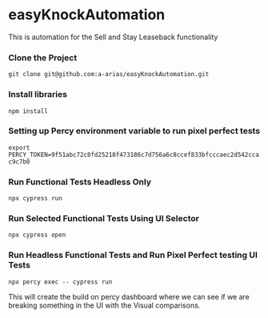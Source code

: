 # easyKnockAutomation
This is automation for the Sell and Stay Leaseback functionality

### Clone the Project
`git clone git@github.com:a-arias/easyKnockAutomation.git`

### Install libraries
`npm install`

### Setting up Percy environment variable to run pixel perfect tests
`export PERCY_TOKEN=9f51abc72c8fd25218f473186c7d756a6c8ccef833bfcccaec2d542ccac9c7b0`

### Run Functional Tests Headless Only
`npx cypress run`

### Run Selected Functional Tests Using UI Selector
`npx cypress open`

### Run Headless Functional Tests and Run Pixel Perfect testing UI Tests
`npx percy exec -- cypress run`

This will create the build on percy dashboard where we can see if we are breaking something in the UI with the Visual comparisons.